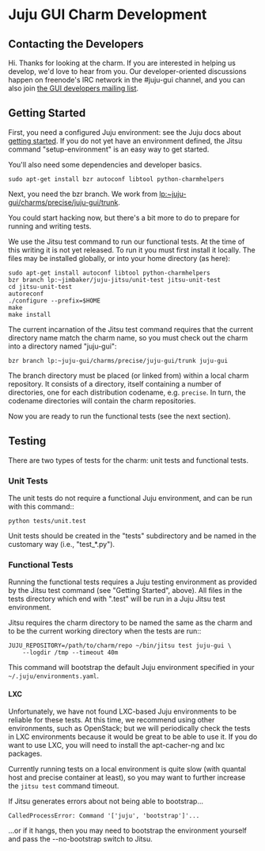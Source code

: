 # Juju GUI Charm Development #

## Contacting the Developers ##

Hi.  Thanks for looking at the charm.  If you are interested in helping us
develop, we'd love to hear from you.  Our developer-oriented discussions
happen on freenode's IRC network in the #juju-gui channel, and you can also
join [the GUI developers mailing list](https://lists.ubuntu.com/mailman/listinfo/juju-gui).


## Getting Started ##

First, you need a configured Juju environment: see the Juju docs about
[getting started](https://juju.ubuntu.com/docs/getting-started.html). If you
do not yet have an environment defined, the Jitsu command "setup-environment"
is an easy way to get started.

You'll also need some dependencies and developer basics.

    sudo apt-get install bzr autoconf libtool python-charmhelpers

Next, you need the bzr branch.  We work from
[lp:~juju-gui/charms/precise/juju-gui/trunk](https://code.launchpad.net/~juju-gui/charms/precise/juju-gui/trunk).

You could start hacking now, but there's a bit more to do to prepare for
running and writing tests.

We use the Jitsu test command to run our functional tests.  At the time of
this writing it is not yet released.  To run it you must first install it
locally.  The files may be installed globally, or into your home directory (as
here):

    sudo apt-get install autoconf libtool python-charmhelpers
    bzr branch lp:~jimbaker/juju-jitsu/unit-test jitsu-unit-test
    cd jitsu-unit-test
    autoreconf
    ./configure --prefix=$HOME
    make
    make install

The current incarnation of the Jitsu test command requires that the current
directory name match the charm name, so you must check out the charm into a
directory named "juju-gui":

    bzr branch lp:~juju-gui/charms/precise/juju-gui/trunk juju-gui

The branch directory must be placed (or linked from) within a local charm
repository. It consists of a directory, itself containing a number of
directories, one for each distribution codename, e.g. `precise`. In turn, the
codename directories will contain the charm repositories.

Now you are ready to run the functional tests (see the next section).

## Testing ##

There are two types of tests for the charm: unit tests and functional tests.


### Unit Tests ###

The unit tests do not require a functional Juju environment, and can be run
with this command::

    python tests/unit.test

Unit tests should be created in the "tests" subdirectory and be named in the
customary way (i.e., "test_*.py").


### Functional Tests ###

Running the functional tests requires a Juju testing environment as provided
by the Jitsu test command (see "Getting Started", above).  All files in the
tests directory which end with ".test" will be run in a Juju Jitsu test
environment.

Jitsu requires the charm directory to be named the same as the charm and to be
the current working directory when the tests are run::

    JUJU_REPOSITORY=/path/to/charm/repo ~/bin/jitsu test juju-gui \
        --logdir /tmp --timeout 40m

This command will bootstrap the default Juju environment specified in your
`~/.juju/environments.yaml`.

#### LXC ####

Unfortunately, we have not found LXC-based Juju environments to be reliable
for these tests.  At this time, we recommend using other environments, such as
OpenStack; but we will periodically check the tests in LXC environments
because it would be great to be able to use it.  If you do want to use LXC,
you will need to install the apt-cacher-ng and lxc packages.

Currently running tests on a local environment is quite slow (with quantal
host and precise container at least), so you may want to further increase the
`jitsu test` command timeout.

If Jitsu generates errors about not being able to bootstrap...

    CalledProcessError: Command '['juju', 'bootstrap']'...

...or if it hangs, then you may need to bootstrap the environment yourself and
pass the --no-bootstrap switch to Jitsu.
